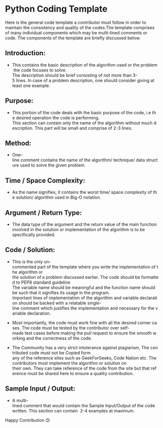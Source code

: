 # Python Coding Template 

Here is the general code template a contributor must follow in order to maintain the consistency and quality of the codes.The template comprises of many individual components which may be multi-lined comments or code. The components of the template are briefly discussed below.


## Introduction:

- This contains the basic description of the algorithm used or the problem the code focuses to solve. The description should be brief consisting of not more than 3-5 lines. In case of a problem description, one should consider giving at least one example.

## Purpose:

- This portion of the code deals with the basic purpose of the code, i.e the desired operation the code is performing. This section can contain only the name of the algorithm without much description. This part will be small and comprise of 2-3 lines.

## Method:

- One-line comment contains the name of the algorithm/ technique/ data structure used to solve the given problem.

## Time / Space Complexity:

- As the name signifies, it contains the worst time/ space complexity of the solution/ algorithm used in Big-O notation.

## Argument / Return Type:

- The data type of the argument and the return value of the main function involved in the solution or implementation of the algorithm is to be specifically provided.

## Code / Solution:

- This is the only un-commented part of the template where you write the implementation of the algorithm or the solution of a problem discussed earlier. The code should be formatted to PEP8 standard guideline The variable name should be meaningful and the function name should be such that it signifies its usage in the program. Important lines of implementation of the algorithm and variable declaration should be backed with a relatable single-line comment which justifies the implementation and necessary for the variable declaration.

- Most importantly, the code must work fine with all the desired corner cases. The code must be tested by the contributor over self-made test cases before making the pull request to ensure the smooth working and the correctness of the code. 

- The Community has a very strict intolerance against plagiarism, The contributed code must not be Copied form any of the reference sites such as GeekForGeeks, Code Nation etc. The contributors must implement the algorithm or solution on   their own. They can take reference of the code from the site but that reference must be shared here to ensure a quality contribution.


## Sample Input / Output:

- A multi-lined comment that would contain the Sample Input/Output of the code written. This section can contain  2-4 examples at maximum. 

Happy Contribution 😊